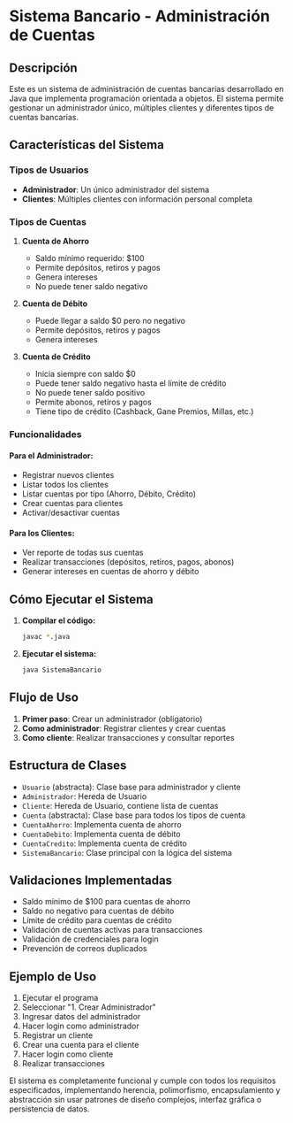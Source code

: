 # Sistema Bancario - Administración de Cuentas

## Descripción

Este es un sistema de administración de cuentas bancarias desarrollado en Java que implementa programación orientada a objetos. El sistema permite gestionar un administrador único, múltiples clientes y diferentes tipos de cuentas bancarias.

## Características del Sistema

### Tipos de Usuarios
- **Administrador**: Un único administrador del sistema
- **Clientes**: Múltiples clientes con información personal completa

### Tipos de Cuentas
1. **Cuenta de Ahorro**
   - Saldo mínimo requerido: $100
   - Permite depósitos, retiros y pagos
   - Genera intereses
   - No puede tener saldo negativo

2. **Cuenta de Débito**
   - Puede llegar a saldo $0 pero no negativo
   - Permite depósitos, retiros y pagos
   - Genera intereses

3. **Cuenta de Crédito**
   - Inicia siempre con saldo $0
   - Puede tener saldo negativo hasta el límite de crédito
   - No puede tener saldo positivo
   - Permite abonos, retiros y pagos
   - Tiene tipo de crédito (Cashback, Gane Premios, Millas, etc.)

### Funcionalidades

#### Para el Administrador:
- Registrar nuevos clientes
- Listar todos los clientes
- Listar cuentas por tipo (Ahorro, Débito, Crédito)
- Crear cuentas para clientes
- Activar/desactivar cuentas

#### Para los Clientes:
- Ver reporte de todas sus cuentas
- Realizar transacciones (depósitos, retiros, pagos, abonos)
- Generar intereses en cuentas de ahorro y débito

## Cómo Ejecutar el Sistema

1. **Compilar el código:**
   ```bash
   javac *.java
   ```

2. **Ejecutar el sistema:**
   ```bash
   java SistemaBancario
   ```

## Flujo de Uso

1. **Primer paso**: Crear un administrador (obligatorio)
2. **Como administrador**: Registrar clientes y crear cuentas
3. **Como cliente**: Realizar transacciones y consultar reportes

## Estructura de Clases

- `Usuario` (abstracta): Clase base para administrador y cliente
- `Administrador`: Hereda de Usuario
- `Cliente`: Hereda de Usuario, contiene lista de cuentas
- `Cuenta` (abstracta): Clase base para todos los tipos de cuenta
- `CuentaAhorro`: Implementa cuenta de ahorro
- `CuentaDebito`: Implementa cuenta de débito
- `CuentaCredito`: Implementa cuenta de crédito
- `SistemaBancario`: Clase principal con la lógica del sistema

## Validaciones Implementadas

- Saldo mínimo de $100 para cuentas de ahorro
- Saldo no negativo para cuentas de débito
- Límite de crédito para cuentas de crédito
- Validación de cuentas activas para transacciones
- Validación de credenciales para login
- Prevención de correos duplicados

## Ejemplo de Uso

1. Ejecutar el programa
2. Seleccionar "1. Crear Administrador"
3. Ingresar datos del administrador
4. Hacer login como administrador
5. Registrar un cliente
6. Crear una cuenta para el cliente
7. Hacer login como cliente
8. Realizar transacciones

El sistema es completamente funcional y cumple con todos los requisitos especificados, implementando herencia, polimorfismo, encapsulamiento y abstracción sin usar patrones de diseño complejos, interfaz gráfica o persistencia de datos.